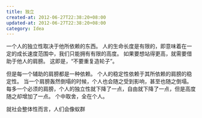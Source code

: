 ```yaml
---
title: 独立
created-at: 2012-06-27T22:38:20+08:00
updated-at: 2012-06-27T22:38:20+08:00
category: Idea
---
```


一个人的独立性取决于他所依赖的东西。
人的生命长度是有限的，即意味着在一定的成长速度范围中，我们只能拥有有限的高度。
如果要想站得更高，就需要借助于他人的肩膀。
这即是，“不要重复造轮子”。

但是每一个辅助的肩膀都是一种依赖。
个人的稳定性依赖于其所依赖的肩膀的稳定性。
当一个肩膀轰然倒塌的时候，个人也会随之受到影响，甚至也随之倒塌。
每多一个必须的肩膀，个人的独立性就下降了一点，自由就下降了一点，但是高度随之却增加了一点。
个中取舍，全在个人。

就社会整体性而言，人们会像蚁群
